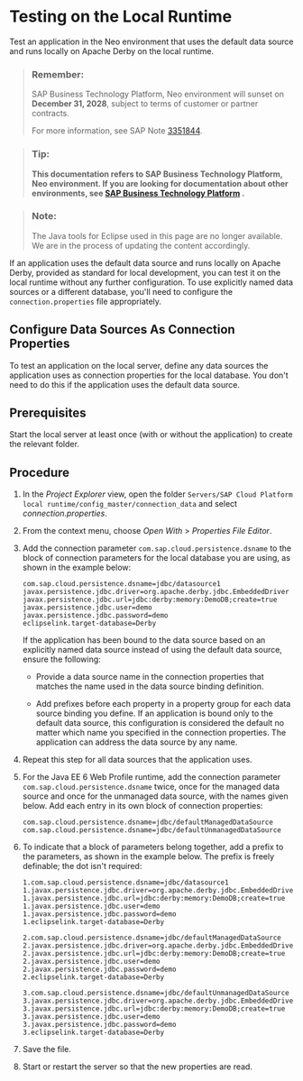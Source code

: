 <!-- loiobdf459ef3e1d4bf099705db9b8792140 -->

# Testing on the Local Runtime

Test an application in the Neo environment that uses the default data source and runs locally on Apache Derby on the local runtime.

> ### Remember:  
> SAP Business Technology Platform, Neo environment will sunset on **December 31, 2028**, subject to terms of customer or partner contracts.
> 
> For more information, see SAP Note [3351844](https://me.sap.com/notes/3351844).

> ### Tip:  
> **This documentation refers to SAP Business Technology Platform, Neo environment. If you are looking for documentation about other environments, see [SAP Business Technology Platform](https://help.sap.com/docs/btp/sap-business-technology-platform/sap-business-technology-platform?version=Cloud) .**

> ### Note:  
> The Java tools for Eclipse used in this page are no longer available. We are in the process of updating the content accordingly.

If an application uses the default data source and runs locally on Apache Derby, provided as standard for local development, you can test it on the local runtime without any further configuration. To use explicitly named data sources or a different database, you'll need to configure the `connection.properties` file appropriately.

<a name="loio73e8d4c514f14a399c25711dd43f6975"/>

<!-- loio73e8d4c514f14a399c25711dd43f6975 -->

## Configure Data Sources As Connection Properties

To test an application on the local server, define any data sources the application uses as connection properties for the local database. You don't need to do this if the application uses the default data source.



## Prerequisites

Start the local server at least once \(with or without the application\) to create the relevant folder.



## Procedure

1.  In the *Project Explorer* view, open the folder `Servers/SAP Cloud Platform local runtime/config_master/connection_data` and select *connection.properties*.

2.  From the context menu, choose *Open With* \> *Properties File Editor*.

3.  Add the connection parameter `com.sap.cloud.persistence.dsname` to the block of connection parameters for the local database you are using, as shown in the example below:

    ```
    com.sap.cloud.persistence.dsname=jdbc/datasource1
    javax.persistence.jdbc.driver=org.apache.derby.jdbc.EmbeddedDriver
    javax.persistence.jdbc.url=jdbc:derby:memory:DemoDB;create=true
    javax.persistence.jdbc.user=demo
    javax.persistence.jdbc.password=demo
    eclipselink.target-database=Derby
    ```

    If the application has been bound to the data source based on an explicitly named data source instead of using the default data source, ensure the following:

    -   Provide a data source name in the connection properties that matches the name used in the data source binding definition.

    -   Add prefixes before each property in a property group for each data source binding you define. If an application is bound only to the default data source, this configuration is considered the default no matter which name you specified in the connection properties. The application can address the data source by any name.


4.  Repeat this step for all data sources that the application uses.

5.  For the Java EE 6 Web Profile runtime, add the connection parameter `com.sap.cloud.persistence.dsname` twice, once for the managed data source and once for the unmanaged data source, with the names given below. Add each entry in its own block of connection properties:

    ```
    com.sap.cloud.persistence.dsname=jdbc/defaultManagedDataSource
    com.sap.cloud.persistence.dsname=jdbc/defaultUnmanagedDataSource
    
    ```

6.  To indicate that a block of parameters belong together, add a prefix to the parameters, as shown in the example below. The prefix is freely definable; the dot isn't required:

    ```
    1.com.sap.cloud.persistence.dsname=jdbc/datasource1
    1.javax.persistence.jdbc.driver=org.apache.derby.jdbc.EmbeddedDriver
    1.javax.persistence.jdbc.url=jdbc:derby:memory:DemoDB;create=true
    1.javax.persistence.jdbc.user=demo
    1.javax.persistence.jdbc.password=demo
    1.eclipselink.target-database=Derby
    
    2.com.sap.cloud.persistence.dsname=jdbc/defaultManagedDataSource
    2.javax.persistence.jdbc.driver=org.apache.derby.jdbc.EmbeddedDriver
    2.javax.persistence.jdbc.url=jdbc:derby:memory:DemoDB;create=true
    2.javax.persistence.jdbc.user=demo
    2.javax.persistence.jdbc.password=demo
    2.eclipselink.target-database=Derby
    
    3.com.sap.cloud.persistence.dsname=jdbc/defaultUnmanagedDataSource
    3.javax.persistence.jdbc.driver=org.apache.derby.jdbc.EmbeddedDriver
    3.javax.persistence.jdbc.url=jdbc:derby:memory:DemoDB;create=true
    3.javax.persistence.jdbc.user=demo
    3.javax.persistence.jdbc.password=demo
    3.eclipselink.target-database=Derby
    ```

7.  Save the file.

8.  Start or restart the server so that the new properties are read.


